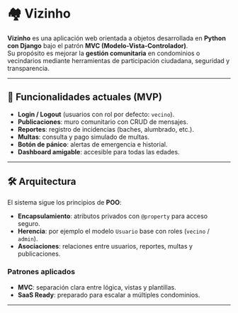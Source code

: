 # 🏘️ Vizinho

**Vizinho** es una aplicación web orientada a objetos desarrollada en **Python con Django** bajo el patrón **MVC (Modelo-Vista-Controlador)**.  
Su propósito es mejorar la **gestión comunitaria** en condominios o vecindarios mediante herramientas de participación ciudadana, seguridad y transparencia.

---

## 🚀 Funcionalidades actuales (MVP)
- **Login / Logout** (usuarios con rol por defecto: `vecino`).
- **Publicaciones**: muro comunitario con CRUD de mensajes.
- **Reportes**: registro de incidencias (baches, alumbrado, etc.).
- **Multas**: consulta y pago simulado de multas.
- **Botón de pánico**: alertas de emergencia e historial.
- **Dashboard amigable**: accesible para todas las edades.

---

## 🛠️ Arquitectura
El sistema sigue los principios de **POO**:
- **Encapsulamiento**: atributos privados con `@property` para acceso seguro.
- **Herencia**: por ejemplo el modelo `Usuario` base con roles (`vecino` / `admin`).
- **Asociaciones**: relaciones entre usuarios, reportes, multas y publicaciones.

### Patrones aplicados
- **MVC**: separación clara entre lógica, vistas y plantillas.
- **SaaS Ready**: preparado para escalar a múltiples condominios.

---
